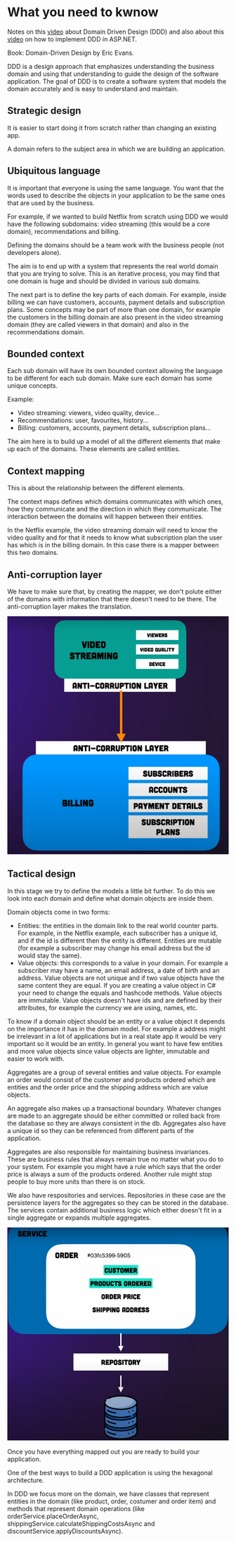# What you need to kwnow

Notes on this [video](https://www.youtube.com/watch?v=4rhzdZIDX_k&ab_channel=AlexHyett) about Domain Driven Design (DDD) and also about this [video](https://www.youtube.com/watch?v=kqIpW2FQl6Y&ab_channel=ASP.NETMVC) on how to implement DDD in ASP.NET.

Book: Domain-Driven Design by Eric Evans.

DDD is a design approach that emphasizes understanding the business domain and using that understanding to guide the design of the software application. The goal of DDD is to create a software system that models the domain accurately and is easy to understand and maintain.

## Strategic design

It is easier to start doing it from scratch rather than changing an existing app.

A domain refers to the subject area in which we are building an application.

## Ubiquitous language

It is important that everyone is using the same language. You want that the words used to describe the objects in your application to be the same ones that are used by the business.

For example, if we wanted to build Netflix from scratch using DDD we would have the following subdomains: video streaming (this would be a core domain), recommendations and billing.

Defining the domains should be a team work with the business people (not developers alone).

The aim is to end up with a system that represents the real world domain that you are trying to solve. This is an iterative process, you may find that one domain is huge and should be divided in various sub domains.

The next part is to define the key parts of each domain. For example, inside billing we can have customers, accounts, payment details and subscription plans. Some concepts may be part of more than one domain, for example the customers in the billing domain are also present in the video streaming domain (they are called viewers in that domain) and also in the recommendations domain.

## Bounded context

Each sub domain will have its own bounded context allowing the language to be different for each sub domain. Make sure each domain has some unique concepts.

Example:
- Video streaming: viewers, video quality, device...
- Recommendations: user, favourites, history...
- Billing: customers, accounts, payment details, subscription plans...

The aim here is to build up a model of all the different elements that make up each of the domains. These elements are called entities.

## Context mapping

This is about the relationship between the different elements.

The context maps defines which domains communicates with which ones, how they communicate and the direction in which they communicate. The interaction between the domains will happen between their entities.

In the Netflix example, the video streaming domain will need to know the video quality and for that it needs to know what subscription plan the user has which is in the billing domain. In this case there is a mapper between this two domains.

## Anti-corruption layer

We have to make sure that, by creating the mapper, we don't polute either of the domains with information that there doesn't need to be there. The anti-corruption layer makes the translation.

![Anti-corruption-layer](anti-corruption-layer.png)

## Tactical design

In this stage we try to define the models a little bit further. To do this we look into each domain and define what domain objects are inside them.

Domain objects come in two forms:
- Entities: the entities in the domain link to the real world counter parts. For example, in the Netflix example, each subscriber has a unique id, and if the id is different then the entity is different. Entities are mutable (for example a subscriber may change his email address but the id would stay the same).
- Value objects: this corresponds to a value in your domain. For example a subscriber may have a name, an email address, a date of birth and an address. Value objects are not unique and if two value objects have the same content they are equal. If you are creating a value object in C# your need to change the equals and hashcode methods. Value objects are immutable. Value objects doesn't have ids and are defined by their attributes, for example the currency we are using, names, etc.

To know if a domain object should be an entity or a value object it depends on the importance it has in the domain model. For example a address might be irrelevant in a lot of applications but in a real state app it would be very important so it would be an entity. In general you want to have few entities and more value objects since value objects are lighter, immutable and easier to work with.

Aggregates are a group of several entities and value objects. For example an order would consist of the customer and products ordered which are entities and the order price and the shipping address which are value objects.

An aggregate also makes up a transactional boundary. Whatever changes are made to an aggregate should be either committed or rolled back from the database so they are always consistent in the db. Aggregates also have a unique id so they can be referenced from different parts of the application.

Aggregates are also responsible for maintaining business invariances. These are business rules that always remain true no matter what you do to your system. For example you might have a rule which says that the order price is always a sum of the products ordered. Another rule might stop people to buy more units than there is on stock.

We also have respositories and services. Repositories in these case are the persistence layers for the aggregates so they can be stored in the database. The services contain additional business logic which either doesn't fit in a single aggregate or expands multiple aggregates.

![repositories-and-services](repositories-and-services.png)

Once you have everything mapped out you are ready to build your application.

One of the best ways to build a DDD application is using the hexagonal architecture.

In DDD we focus more on the domain, we have classes that represent entities in the domain (like product, order, costumer and order item) and methods that represent domain operations (like orderService.placeOrderAsync, shippingService.calculateShippingCostsAsync and discountService.applyDiscountsAsync).